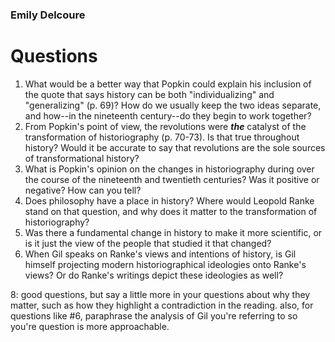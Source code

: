 ### Emily Delcoure
# Questions

1. What would be a better way that Popkin could explain his inclusion of the quote that says history can be both "individualizing" and "generalizing" (p. 69)?  How do we usually keep the two ideas separate, and how--in the nineteenth century--do they begin to work together?
2. From Popkin's point of view, the revolutions were ***the*** catalyst of the transformation of historiography (p. 70-73). Is that true throughout history? Would it be accurate to say that revolutions are the sole sources of transformational history?
3. What is Popkin's opinion on the changes in historiography during over the course of the nineteenth and twentieth centuries? Was it positive or negative? How can you tell?
4. Does philosophy have a place in history? Where would Leopold Ranke stand on that question, and why does it matter to the transformation of historiography?
5. Was there a fundamental change in history to make it more scientific, or is it just the view of the people that studied it that changed?
6. When Gil speaks on Ranke's views and intentions of history, is Gil himself projecting modern historiographical ideologies onto Ranke's views? Or do Ranke's writings depict these ideologies as well?

8: good questions, but say a little more in your questions about why they matter, such as how they highlight a contradiction in the reading. also, for questions like #6, paraphrase the analysis of Gil you're referring to so you're question is more approachable.
